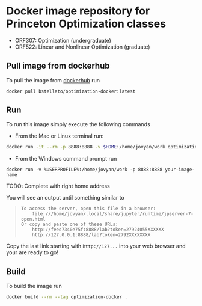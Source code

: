 # Docker image repository for Princeton Optimization classes

- ORF307: Optimization (undergraduate)
- ORF522: Linear and Nonlinear Optimization (graduate)

## Pull image from dockerhub
To pull the image from [dockerhub](https://hub.docker.com/r/bstellato/optimization-docker) run
```bash
docker pull bstellato/optimization-docker:latest
```

## Run
To run this image simply execute the following commands

- From the Mac or Linux terminal run:
```bash
docker run -it --rm -p 8888:8888 -v $HOME:/home/jovyan/work optimization-docker
```

- From the Windows command prompt run
```
docker run -v %USERPROFILE%:/home/jovyan/work -p 8888:8888 your-image-name
```

TODO: Complete with right home address


You will see an output until something similar to

>     To access the server, open this file in a browser:
>         file:///home/jovyan/.local/share/jupyter/runtime/jpserver-7-open.html
>     Or copy and paste one of these URLs:
>         http://feed7340e75f:8888/lab?token=27924055XXXXXX
>         http://127.0.0.1:8888/lab?token=2792XXXXXXXX

Copy the last link starting with `http://127...` into your web browser and your are ready to go!

## Build
To build the image run 
```bash
docker build --rm --tag optimization-docker .
```